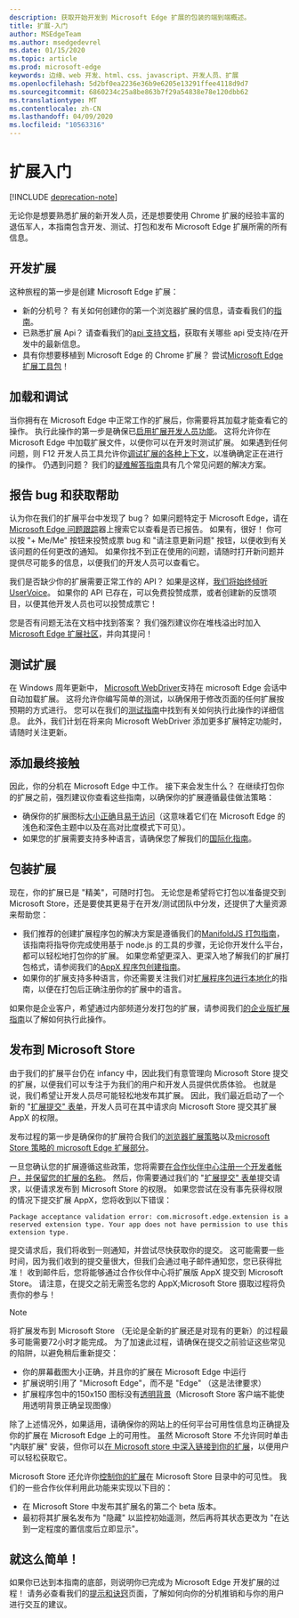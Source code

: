```yaml
---
description: 获取开始开发到 Microsoft Edge 扩展的包装的端到端概述。
title: 扩展-入门
author: MSEdgeTeam
ms.author: msedgedevrel
ms.date: 01/15/2020
ms.topic: article
ms.prod: microsoft-edge
keywords: 边缘、web 开发、html、css、javascript、开发人员、扩展
ms.openlocfilehash: 5d2bf0ea2236e36b9e6205e13291ffee4118d9d7
ms.sourcegitcommit: 6860234c25a8be863b7f29a54838e78e120dbb62
ms.translationtype: MT
ms.contentlocale: zh-CN
ms.lasthandoff: 04/09/2020
ms.locfileid: "10563316"
---
```

# 扩展入门  

[!INCLUDE [deprecation-note](includes/deprecation-note.md)]  

无论你是想要熟悉扩展的新开发人员，还是想要使用 Chrome 扩展的经验丰富的退伍军人，本指南包含开发、测试、打包和发布 Microsoft Edge 扩展所需的所有信息。 

## 开发扩展

这种旅程的第一步是创建 Microsoft Edge 扩展： 
- 新的分机号？ 有关如何创建你的第一个浏览器扩展的信息，请查看我们的[指南](./guides/creating-an-extension.md)。 
- 已熟悉扩展 Api？ 请查看我们的[api 支持文档](./api-support.md)，获取有关哪些 api 受支持/在开发中的最新信息。 
- 具有你想要移植到 Microsoft Edge 的 Chrome 扩展？ 尝试[Microsoft Edge 扩展工具包](./guides/porting-chrome-extensions.md)！

## 加载和调试

当你拥有在 Microsoft Edge 中正常工作的扩展后，你需要将其加载才能查看它的操作。 执行此操作的第一步是确保已[启用扩展开发人员功能](./guides/adding-and-removing-extensions.md)。 这将允许你在 Microsoft Edge 中加载扩展文件，以便你可以在开发时测试扩展。 如果遇到任何问题，则 F12 开发人员工具允许你[调试扩展的各种上下文](./guides/debugging-extensions.md)，以准确确定正在进行的操作。 仍遇到问题？ 我们的[疑难解答指南](./troubleshooting.md)具有几个常见问题的解决方案。 

## 报告 bug 和获取帮助

认为你在我们的扩展平台中发现了 bug？ 如果问题特定于 Microsoft Edge，请在[Microsoft Edge 问题跟踪](https://developer.microsoft.com/microsoft-edge/platform/issues/)器上搜索它以查看是否已报告。 如果有，很好！ 你可以按 "+ Me/Me" 按钮来投赞成票 bug 和 "请注意更新问题" 按钮，以便收到有关该问题的任何更改的通知。 如果你找不到正在使用的问题，请随时打开新问题并提供尽可能多的信息，以便我们的开发人员可以查看它。 

我们是否缺少你的扩展需要正常工作的 API？ 如果是这样，[我们将始终倾听 UserVoice](https://wpdev.uservoice.com/forums/257854-microsoft-edge-developer/category/87962-extensions)。 如果你的 API 已存在，可以免费投赞成票，或者创建新的反馈项目，以便其他开发人员也可以投赞成票它！ 

您是否有问题无法在文档中找到答案？ 我们强烈建议你在堆栈溢出时加入[Microsoft Edge 扩展社区](https://stackoverflow.com/questions/tagged/microsoft-edge-extension)，并向其提问！

## 测试扩展

在 Windows 周年更新中， [Microsoft WebDriver](../dev-guide/tools/webdriver.md)支持在 microsoft Edge 会话中自动加载扩展。 这将允许你编写简单的测试，以确保用于修改页面的任何扩展按预期的方式进行。 您可以在我们的[测试指南](./guides/packaging/creating-and-testing-extension-packages.md#automated-testing-with-webdriver)中找到有关如何执行此操作的详细信息。 此外，我们计划在将来向 Microsoft WebDriver 添加更多扩展特定功能时，请随时关注更新。

## 添加最终接触

因此，你的分机在 Microsoft Edge 中工作。 接下来会发生什么？ 在继续打包你的扩展之前，强烈建议你查看这些指南，以确保你的扩展遵循最佳做法策略： 
- 确保你的扩展图标[大小正确](./guides/design.md)且[易于访问](./guides/accessibility.md)（这意味着它们在 Microsoft Edge 的浅色和深色主题中以及在高对比度模式下可见）。 
- 如果您的扩展需要支持多种语言，请确保您了解我们的[国际化指南](./guides/internationalization.md)。 

## 包装扩展

现在，你的扩展已是 "精美"，可随时打包。 无论您是希望将它打包以准备提交到 Microsoft Store，还是要使其更易于在开发/测试团队中分发，还提供了大量资源来帮助您： 

- 我们推荐的创建扩展程序包的解决方案是遵循我们的[ManifoldJS 打包指南](./guides/packaging/using-manifoldjs-to-package-extensions.md)，该指南将指导你完成使用基于 node.js 的工具的步骤，无论你开发什么平台，都可以轻松地打包你的扩展。 如果您希望更深入、更深入地了解我们的扩展打包格式，请参阅我们的[AppX 程序包创建指南](./guides/packaging/creating-and-testing-extension-packages.md#preparing-the-submission-folder)。 
- 如果你的扩展支持多种语言，你还需要关注我们对[扩展程序包进行本地化](./guides/packaging/localizing-extension-packages.md)的指南，以便在打包后正确注册你的扩展中的语言。 

如果你是企业客户，希望通过内部频道分发打包的扩展，请参阅我们[的企业版扩展指南](./extensions-for-enterprise.md)以了解如何执行此操作。  

## 发布到 Microsoft Store

由于我们的扩展平台仍在 infancy 中，因此我们有意管理向 Microsoft Store 提交的扩展，以便我们可以专注于为我们的用户和开发人员提供优质体验。 也就是说，我们希望让开发人员尽可能轻松地发布其扩展。 因此，我们最近启动了一个新的 "[扩展提交" 表单](https://aka.ms/extension-request)，开发人员可在其中请求向 Microsoft Store 提交其扩展 AppX 的权限。
 

发布过程的第一步是确保你的扩展符合我们的[浏览器扩展策略](./microsoft-browser-extension-policy.md)以及[microsoft Store 策略的 microsoft Edge 扩展部分](https://msdn.microsoft.com/library/windows/apps/dn764944.aspx#pol_10_12)。 

一旦您确认您的扩展遵循这些政策，您将需要[在合作伙伴中心注册一个开发者帐户，并保留您的扩展的名称](./guides/packaging/extensions-in-the-windows-dev-center.md)。 然后，你需要通过我们的 "[扩展提交" 表单](https://aka.ms/extension-request)提交请求，以便请求发布到 Microsoft Store 的权限。 如果您尝试在没有事先获得权限的情况下提交扩展 AppX，您将收到以下错误：

`Package acceptance validation error: com.microsoft.edge.extension is a reserved extension type. Your app does not have permission to use this extension type.`

提交请求后，我们将收到一则通知，并尝试尽快获取你的提交。 这可能需要一些时间，因为我们收到的提交量很大，但我们会通过电子邮件通知您，您已获得批准！ 收到邮件后，您将能够通过合作伙伴中心将扩展版 AppX 提交到 Microsoft Store。 请注意，在提交之前无需签名您的 AppX;Microsoft Store 摄取过程将负责你的参与！
 
> [!NOTE]
> 将扩展发布到 Microsoft Store （无论是全新的扩展还是对现有的更新）的过程最多可能需要72小时才能完成。 为了加速此过程，请确保在提交之前验证这些常见的陷阱，以避免稍后重新提交： 
> - 你的屏幕截图大小正确，并且你的扩展在 Microsoft Edge 中运行 
> - 扩展说明引用了 "Microsoft Edge"，而不是 "Edge" （这是法律要求） 
> - 扩展程序包中的150x150 图标没有[透明背景](./guides/design.md#microsoft-store-icon)（Microsoft Store 客户端不能使用透明背景正确呈现图像） 

除了上述情况外，如果适用，请确保你的网站上的任何平台可用性信息均正确提及你的扩展在 Microsoft Edge 上的可用性。 虽然 Microsoft Store 不允许同时单击 "内联扩展" 安装，但你可以[在 Microsoft store 中深入链接到你的扩展](./tips-and-tricks.md#get-a-direct-link-to-your-extension-in-the-microsoft-store)，以便用户可以轻松获取它。 

Microsoft Store 还允许你[控制你的扩展](https://blogs.windows.com/buildingapps/2015/09/10/managing-hidden-apps-beta-apps-and-visibility-of-in-app-purchases-in-dev-center/)在 Microsoft Store 目录中的可见性。 我们的一些合作伙伴利用此功能来实现以下目的： 
- 在 Microsoft Store 中发布其扩展名的第二个 beta 版本。
- 最初将其扩展名发布为 "隐藏" 以监控初始遥测，然后再将其状态更改为 "在达到一定程度的置信度后立即显示"。

## 就这么简单！

如果你已达到本指南的底部，则说明你已完成为 Microsoft Edge 开发扩展的过程！ 请务必查看我们的[提示和诀窍](./tips-and-tricks.md)页面，了解如何向你的分机推销和与你的用户进行交互的建议。
